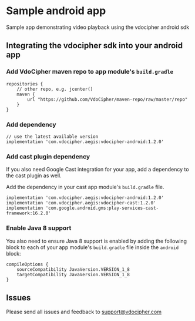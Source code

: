 # Sample android app
Sample app demonstrating video playback using the vdocipher android sdk

## Integrating the vdocipher sdk into your android app
### Add VdoCipher maven repo to app module's `build.gradle`

```
repositories {
    // other repo, e.g. jcenter()
    maven {
        url "https://github.com/VdoCipher/maven-repo/raw/master/repo"
    }
}
```

### Add dependency

```
// use the latest available version
implementation 'com.vdocipher.aegis:vdocipher-android:1.2.0'
```

### Add cast plugin dependency

If you also need Google Cast integration for your app, add a dependency to the cast plugin as well.

Add the dependency in your cast app module's `build.gradle` file.

```
implementation 'com.vdocipher.aegis:vdocipher-android:1.2.0'
implementation 'com.vdocipher.aegis:vdocipher-cast:1.2.0'
implementation 'com.google.android.gms:play-services-cast-framework:16.2.0'
```

### Enable Java 8 support

You also need to ensure Java 8 support is enabled by adding the following block to each of your app module's `build.gradle` file inside the `android` block:

```
compileOptions {
    sourceCompatibility JavaVersion.VERSION_1_8
    targetCompatibility JavaVersion.VERSION_1_8
}
```

## Issues

Please send all issues and feedback to support@vdocipher.com

